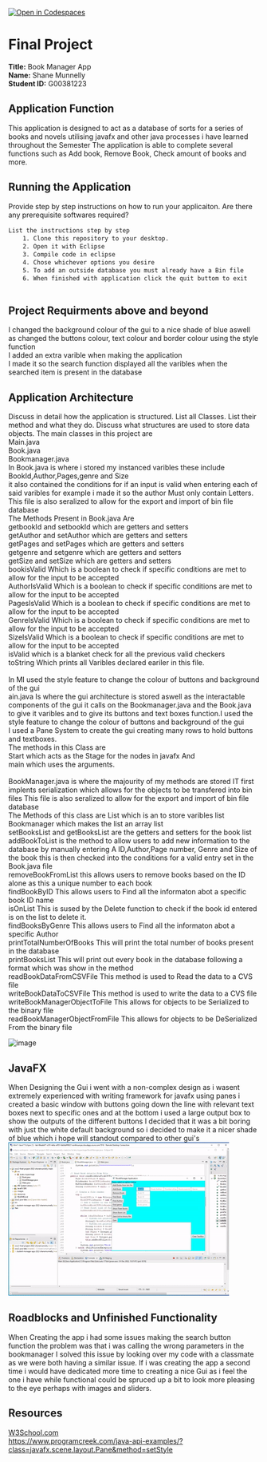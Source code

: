 [![Open in Codespaces](https://classroom.github.com/assets/launch-codespace-f4981d0f882b2a3f0472912d15f9806d57e124e0fc890972558857b51b24a6f9.svg)](https://classroom.github.com/open-in-codespaces?assignment_repo_id=9414771)
# Final Project

**Title:** Book Manager App<br>
**Name:** Shane Munnelly<br>
**Student ID:** G00381223<br>

## Application Function
This application is designed to act as a database of sorts for a series of books and novels utilising javafx and other java processes i have learned throughout the Semester The application is able to complete several functions such as Add book, Remove Book, Check amount of books and more. 
## Running the Application
Provide step by step instructions on how to run your applicaiton. Are there any prerequisite softwares required?

```
List the instructions step by step
    1. Clone this repository to your desktop.
    2. Open it with Eclipse
    3. Compile code in eclipse
    4. Chose whichever options you desire
    5. To add an outside database you must already have a Bin file 
    6. When finished with application click the quit buttom to exit
        
```

## Project Requirments above and beyond

I changed the background colour of the gui to a nice shade of blue aswell as changed the buttons colour, text colour and border colour using the style function<br>
I added an extra varible when making the application <br>
I made it so the search function displayed all the varibles when the searched item is present in the database<br>

## Application Architecture
Discuss in detail how the application is structured. List all Classes. List their method and what they do. Discuss what structures are used to store data objects.
The main classes in this project are<br>
Main.java<br>
Book.java<br>
Bookmanager.java<br>
In Book.java is where i stored my instanced varibles these include BookId,Author,Pages,genre and Size <br>
it also contained the conditions for if an input is valid when entering each of said varibles for example i made it so the author Must only contain Letters.<br> This file is also seralized to allow for the export and import of bin file database<br>
The Methods Present in Book.java Are <br> getbookId and setbookId which are getters and setters <br> getAuthor and setAuthor  which are getters and setters<br> getPages and setPages  which are getters and setters<br> getgenre and setgenre  which are getters and setters<br>  getSize and setSize  which are getters and setters<br>
bookisValid Which is a boolean to check if specific conditions are met to allow for the input to be accepted <br> AuthorIsValid Which is a boolean to check if specific conditions are met to allow for the input to be accepted <br> PagesIsValid Which is a boolean to check if specific conditions are met to allow for the input to be accepted <br> GenreIsValid Which is a boolean to check if specific conditions are met to allow for the input to be accepted <br> SizeIsValid Which is a boolean to check if specific conditions are met to allow for the input to be accepted <br> isValid which is a blanket check for all the previous valid checkers <br> toString Which prints all Varibles declared eariler in this file.
<br> 
<br>
In MI used the style feature to change the colour of buttons and background of the gui<br>ain.java Is where the gui architecture is stored aswell as the interactable components of the gui it calls on the Bookmanager.java and the Book.java to give it varibles and to give its buttons and text boxes function.I used the style feature to change the colour of buttons and background of the gui<br> I used a Pane System to create the gui creating many rows to hold buttons and textboxes. <br>
The methods in this Class are <br> Start which acts as the Stage for the nodes in javafx And <br> main which uses the arguments. 
<br> 
<br>
BookManager.java is where the majourity of my methods are stored IT first implents serialization which allows for the objects to be transfered into bin files This file is also seralized to allow for the export and import of bin file database <br>
The Methods of this class are List which is an to store varibles list <br> Bookmanager which makes the list an array list <br> setBooksList and getBooksList are the getters and setters for the book list <br> addBookToList is the method to allow users to add new information to the database by manually entering A ID,Author,Page number, Genre and Size of the book this is then checked into the conditions for a valid entry set in the Book.java file <br> removeBookFromList this allows users to remove books based on the ID alone as this a unique number to each book <br> findBookByID This allows users to Find all the informaton abot a specific book ID name <br> isOnList This is sused by the Delete function to check if the book id entered is on the list to delete it. <br> findBooksByGenre This allows users to Find all the informaton abot a specific Author <br> printTotalNumberOfBooks This will print the total number of books present in the database<br> printBooksList This will print out every book in the database following a format which was show in the method <br> readBookDataFromCSVFile This method is used to Read the data to a CVS file<br> writeBookDataToCSVFile This method is used to write the data to a CVS file <br> writeBookManagerObjectToFile This allows for objects to be Serialized to the binary file <br> readBookManagerObjectFromFile This allows for objects to be DeSerialized  From the binary file <br>

![image](https://user-images.githubusercontent.com/72506271/207905648-48cabc91-0bbd-4238-b4a0-a35c4e09fa46.png)
## JavaFX
When Designing the Gui i went with a non-complex design as i wasent extremely experienced with writing framework for javafx using panes i created a basic window with buttons going down the line with relevant text boxes next to specific ones and at the bottom i used a large output box to show the outputs of the different buttons
I decided that it was a bit boring with just the white default background so i decided to make it a nicer shade of blue which i hope will standout compared to other gui's <br>
![alt text](images/Bookmanager.gif "My App")

## Roadblocks and Unfinished Functionality
When Creating the app i had some issues making the search button function the problem was that i was calling the wrong parameters in the bookmanager I solved this issue by looking over my code with a classmate as we were both having a similar issue. If i was creating the app a second time i would have dedicated more time to creating a nice Gui as i feel the one i have while functional could be spruced up a bit to look more pleasing to the eye perhaps with images and sliders.
## Resources
[W3School.com <br>
](https://www.w3schools.com/java/default.asp) https://www.programcreek.com/java-api-examples/?class=javafx.scene.layout.Pane&method=setStyle

